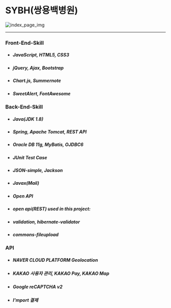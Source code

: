 # SYBH(쌍용백병원)
![index_page_img](https://user-images.githubusercontent.com/48780833/65881701-c175c600-e3ce-11e9-9dd5-cd16410c0da2.JPG)

---

### Front-End-Skill
- ##### JavaScript, HTML5, CSS3
- ##### jQuery, Ajax, Bootstrap
- ##### Chart.js, Summernote
- ##### SweetAlert, FontAwesome

### Back-End-Skill
- ##### Java(JDK 1.8)
- ##### Spring, Apache Tomcat, REST API
- ##### Oracle DB 11g, MyBatis, OJDBC6
- ##### JUnit Test Case
- ##### JSON-simple, Jackson
- ##### Javax(Mail)
- ##### Open API
- ##### open api(REST) used in this project:
- ##### validation, hibernate-validator
- ##### commons-fileupload

### API
- ##### NAVER CLOUD PLATFORM Geolocation
- ##### KAKAO 사용자 관리, KAKAO Pay, KAKAO Map
- ##### Google reCAPTCHA v2
- ##### I'mport 결제
